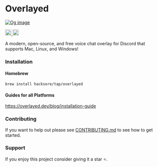 # Overlayed
[![Og image](https://github.com/Hacksore/overlayed/assets/996134/6cf1cfb9-42ca-4465-af63-1287c4444278)](https://overlayed.dev?utm=github)

<a href="https://discord.gg/eXmeNkVjye" target="_parent">
<img alt="Discord" height=20 src="https://img.shields.io/discord/906349283358408704?style=&logo=discord&logoColor=white&label=%20&labelColor=%237389D8&color=%237389D8" />
</a>
<a href="https://twitter.com/OverlayedDev" target="_parent">
<img alt="Twitter" height=20 src="https://img.shields.io/twitter/follow/overlayeddev.svg?style=&logo=twitter&logoColor=white&label=@OverlayedDev&labelColor=%231DA1F2&color=%231DA1F2" />
</a>

A modern, open-source, and free voice chat overlay for Discord that supports Mac, Linux, and Windows!

### Installation 
#### Homebrew
```
brew install hacksore/tap/overlayed
```
#### Guides for all Platforms
https://overlayed.dev/blog/installation-guide

### Contributing

If you want to help out please see [CONTRIBUTING.md](./CONTRIBUTING.md) to see how to get started.

### Support

If you enjoy this project consider giving it a star ⭐.
